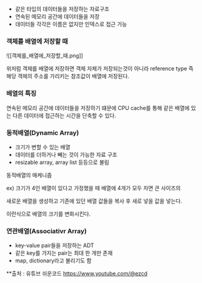   

- 같은 타입의 데이터들을 저장하는 자료구조
- 연속된 메모리 공간에 데이터들을 저장
- 데이터들 각각은 이름은 없지만 인덱스로 접근 가능

  

### 객체를 배열에 저장할 때

![[객체를_배열에_저장할_때.png]]

  

위처럼 객체를 배열에 저장하면 객체 자체가 저장되는것이 아니라 reference type 즉 해당 객체의 주소를 가리키는 참조값이 배열에 저장된다.

  

### 배열의 특징

연속된 메모리 공간에 데이터들을 저장하기 떄문에 CPU cache를 통해 같은 배열에 있는 다른 데이터에 접근하는 시간을 단축할 수 있다.

  

  

### 동적배열(Dynamic Array)

- 크기가 변할 수 있는 배열
- 데이터를 더하거나 빼는 것이 가능한 자료 구조
- resizable array, array list 등등으로 불림

  

동적배열의 매케니즘

ex) 크기가 4인 배열이 있다고 가정했을 때 배열에 4개가 모두 차면 큰 사이즈의

새로운 배열을 생성하고 기존에 있던 배열 값들을 복사 후 새로 넣을 값을 넣는다.

이런식으로 배열의 크기를 변화시킨다.

  

### 연관배열(Associativr Array)

- key-value pair들을 저장하는 ADT
- 같은 key를 가지는 pair는 최대 한 개만 존재
- map, dictionary라고 불리기도 함

**출처 : 유튜브 쉬운코드 https://www.youtube.com/@ezcd